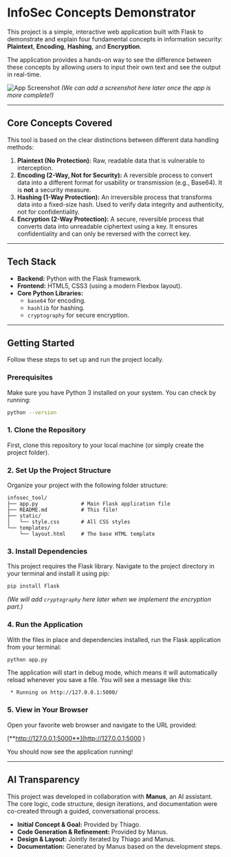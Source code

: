 # InfoSec Concepts Demonstrator

This project is a simple, interactive web application built with Flask to demonstrate and explain four fundamental concepts in information security: **Plaintext**, **Encoding**, **Hashing**, and **Encryption**.

The application provides a hands-on way to see the difference between these concepts by allowing users to input their own text and see the output in real-time.

![App Screenshot](https://i.imgur.com/your-screenshot-url.png )
*(We can add a screenshot here later once the app is more complete!)*

---

## Core Concepts Covered

This tool is based on the clear distinctions between different data handling methods:

1.  **Plaintext (No Protection):** Raw, readable data that is vulnerable to interception.
2.  **Encoding (2-Way, Not for Security):** A reversible process to convert data into a different format for usability or transmission (e.g., Base64). It is **not** a security measure.
3.  **Hashing (1-Way Protection):** An irreversible process that transforms data into a fixed-size hash. Used to verify data integrity and authenticity, not for confidentiality.
4.  **Encryption (2-Way Protection):** A secure, reversible process that converts data into unreadable ciphertext using a key. It ensures confidentiality and can only be reversed with the correct key.

---

## Tech Stack

*   **Backend:** Python with the Flask framework.
*   **Frontend:** HTML5, CSS3 (using a modern Flexbox layout).
*   **Core Python Libraries:**
    *   `base64` for encoding.
    *   `hashlib` for hashing.
    *   `cryptography` for secure encryption.

---

## Getting Started

Follow these steps to set up and run the project locally.

### Prerequisites

Make sure you have Python 3 installed on your system. You can check by running:
```bash
python --version
```

### 1. Clone the Repository

First, clone this repository to your local machine (or simply create the project folder).

### 2. Set Up the Project Structure

Organize your project with the following folder structure:

```
infosec_tool/
├── app.py              # Main Flask application file
├── README.md           # This file!
├── static/
│   └── style.css       # All CSS styles
└── templates/
    └── layout.html     # The base HTML template
```

### 3. Install Dependencies

This project requires the Flask library. Navigate to the project directory in your terminal and install it using pip:

```bash
pip install Flask
```
*(We will add `cryptography` here later when we implement the encryption part.)*

### 4. Run the Application

With the files in place and dependencies installed, run the Flask application from your terminal:

```bash
python app.py
```

The application will start in debug mode, which means it will automatically reload whenever you save a file. You will see a message like this:

```
 * Running on http://127.0.0.1:5000/
```

### 5. View in Your Browser

Open your favorite web browser and navigate to the URL provided:

[**http://127.0.0.1:5000**](http://127.0.0.1:5000 )

You should now see the application running!

---

## AI Transparency

This project was developed in collaboration with **Manus**, an AI assistant. The core logic, code structure, design iterations, and documentation were co-created through a guided, conversational process.

*   **Initial Concept & Goal:** Provided by Thiago.
*   **Code Generation & Refinement:** Provided by Manus.
*   **Design & Layout:** Jointly iterated by Thiago and Manus.
*   **Documentation:** Generated by Manus based on the development steps.
